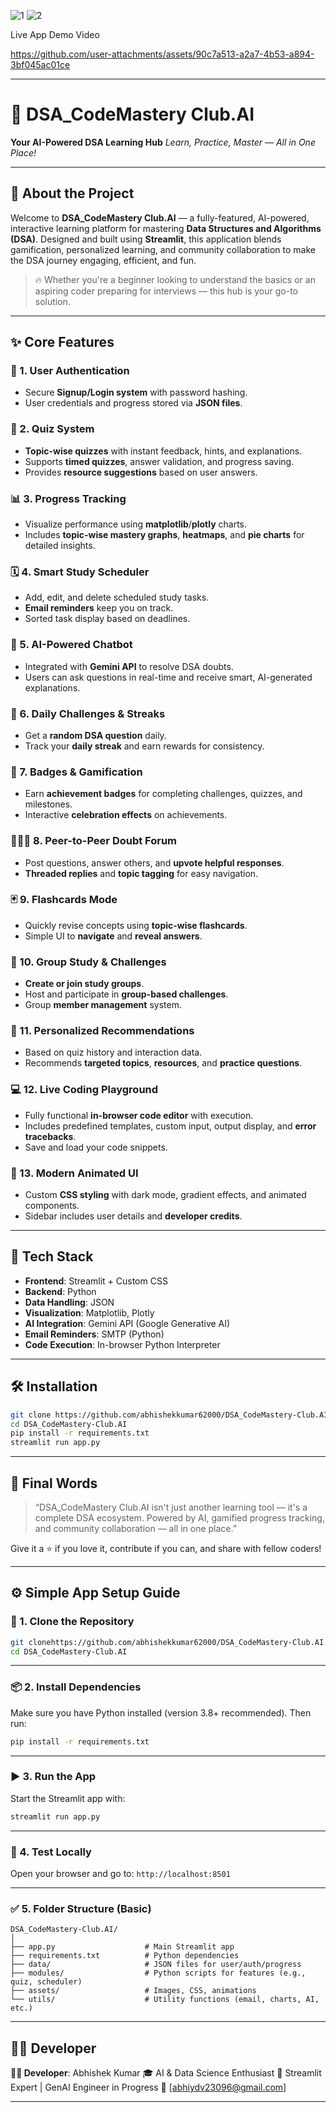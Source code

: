 ![1](https://github.com/user-attachments/assets/520fd7a9-ef3a-45ee-ba81-b55563406182)
![2](https://github.com/user-attachments/assets/ed552a62-6bd8-4c44-9a33-4d28c089f40e)

Live App Demo Video

https://github.com/user-attachments/assets/90c7a513-a2a7-4b53-a894-3bf045ac01ce


---

# 🚀 DSA\_CodeMastery Club.AI

**Your AI-Powered DSA Learning Hub**
*Learn, Practice, Master — All in One Place!*

---

## 📢 About the Project

Welcome to **DSA\_CodeMastery Club.AI** — a fully-featured, AI-powered, interactive learning platform for mastering **Data Structures and Algorithms (DSA)**. Designed and built using **Streamlit**, this application blends gamification, personalized learning, and community collaboration to make the DSA journey engaging, efficient, and fun.

> 🔥 Whether you're a beginner looking to understand the basics or an aspiring coder preparing for interviews — this hub is your go-to solution.

---

## ✨ Core Features

### 🔐 1. User Authentication

* Secure **Signup/Login system** with password hashing.
* User credentials and progress stored via **JSON files**.

### 🧠 2. Quiz System

* **Topic-wise quizzes** with instant feedback, hints, and explanations.
* Supports **timed quizzes**, answer validation, and progress saving.
* Provides **resource suggestions** based on user answers.

### 📊 3. Progress Tracking

* Visualize performance using **matplotlib**/**plotly** charts.
* Includes **topic-wise mastery graphs**, **heatmaps**, and **pie charts** for detailed insights.

### 🗓️ 4. Smart Study Scheduler

* Add, edit, and delete scheduled study tasks.
* **Email reminders** keep you on track.
* Sorted task display based on deadlines.

### 🤖 5. AI-Powered Chatbot

* Integrated with **Gemini API** to resolve DSA doubts.
* Users can ask questions in real-time and receive smart, AI-generated explanations.

### 🧩 6. Daily Challenges & Streaks

* Get a **random DSA question** daily.
* Track your **daily streak** and earn rewards for consistency.

### 🏅 7. Badges & Gamification

* Earn **achievement badges** for completing challenges, quizzes, and milestones.
* Interactive **celebration effects** on achievements.

### 🧑‍🤝‍🧑 8. Peer-to-Peer Doubt Forum

* Post questions, answer others, and **upvote helpful responses**.
* **Threaded replies** and **topic tagging** for easy navigation.

### 🃏 9. Flashcards Mode

* Quickly revise concepts using **topic-wise flashcards**.
* Simple UI to **navigate** and **reveal answers**.

### 👥 10. Group Study & Challenges

* **Create or join study groups**.
* Host and participate in **group-based challenges**.
* Group **member management** system.

### 🎯 11. Personalized Recommendations

* Based on quiz history and interaction data.
* Recommends **targeted topics**, **resources**, and **practice questions**.

### 💻 12. Live Coding Playground

* Fully functional **in-browser code editor** with execution.
* Includes predefined templates, custom input, output display, and **error tracebacks**.
* Save and load your code snippets.

### 🌈 13. Modern Animated UI

* Custom **CSS styling** with dark mode, gradient effects, and animated components.
* Sidebar includes user details and **developer credits**.

---

## 📌 Tech Stack

* **Frontend**: Streamlit + Custom CSS
* **Backend**: Python
* **Data Handling**: JSON
* **Visualization**: Matplotlib, Plotly
* **AI Integration**: Gemini API (Google Generative AI)
* **Email Reminders**: SMTP (Python)
* **Code Execution**: In-browser Python Interpreter

---

## 🛠️ Installation

```bash
git clone https://github.com/abhishekkumar62000/DSA_CodeMastery-Club.AI.git
cd DSA_CodeMastery-Club.AI
pip install -r requirements.txt
streamlit run app.py
```


---

## 🎉 Final Words

> “DSA\_CodeMastery Club.AI isn't just another learning tool — it's a complete DSA ecosystem. Powered by AI, gamified progress tracking, and community collaboration — all in one place.”

Give it a ⭐ if you love it, contribute if you can, and share with fellow coders!

---

## ⚙️ Simple App Setup Guide

### 📁 1. **Clone the Repository**

```bash
git clonehttps://github.com/abhishekkumar62000/DSA_CodeMastery-Club.AI.git
cd DSA_CodeMastery-Club.AI
```

---

### 📦 2. **Install Dependencies**

Make sure you have Python installed (version 3.8+ recommended). Then run:

```bash
pip install -r requirements.txt
```

---

### ▶️ 3. **Run the App**

Start the Streamlit app with:

```bash
streamlit run app.py
```

---

### 🧪 4. **Test Locally**

Open your browser and go to:
`http://localhost:8501`

---

### ✅ 5. **Folder Structure (Basic)**

```
DSA_CodeMastery-Club.AI/
│
├── app.py                    # Main Streamlit app
├── requirements.txt          # Python dependencies
├── data/                     # JSON files for user/auth/progress
├── modules/                  # Python scripts for features (e.g., quiz, scheduler)
├── assets/                   # Images, CSS, animations
└── utils/                    # Utility functions (email, charts, AI, etc.)
```

---
## 🧑‍💻 Developer

**👨‍💻 Developer**: Abhishek Kumar
🎓 AI & Data Science Enthusiast
📌 Streamlit Expert | GenAI Engineer in Progress
📧 \[abhiydv23096@gmail.com] 


---

